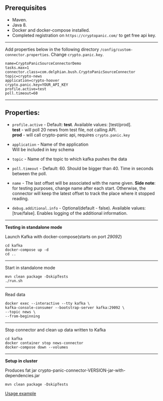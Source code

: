 ## Prerequisites

* Maven.
* Java 8.
* Docker and docker-compose installed.
* Completed registration on `https://cryptopanic.com/` to get free api key.

---

Add properties below in the following directory `/config/custom-connector.properties`.
Change `crypto.panic.key`.

    name=CryptoPanicSourceConnectorDemo
    tasks.max=1
    connector.class=com.delphian.bush.CryptoPanicSourceConnector
    topic=crypto-news
    application=crypto-hoover
    crypto.panic.key=YOUR_API_KEY
    profile.active=test
    poll.timeout=60

---

## Properties:

* `profile.active` - Default: **test**. Available values: [test/prod].  
  **test** - will poll 20 news from test file, not calling API.  
  **prod** - will call crypto-panic api, requires `crypto.panic.key`

* `application` - Name of the application  
  Will be included in key schema

* `topic` - Name of the topic to which kafka pushes the data

* `poll.timeout` - Default: 60. Should be bigger than 40. Time in seconds between the poll.

* `name` - The last offset will be associated with the name given. **Side note**: for testing
  purposes, change name after each start.
  Otherwise, the connector will keep the latest offset to track the place where it stopped reading.

* `debug.additional.info` - Optional(default - false). Available values: [true/false].
  Enables logging of the additional information.

-----
**Testing in standalone mode**

Launch Kafka with docker-compose(starts on port *29092*)

    cd kafka
    docker-compose up -d
    cd ..

-----
Start in standalone mode

    mvn clean package -DskipTests
    ./run.sh

-----
Read data

    docker exec --interactive --tty kafka \
    kafka-console-consumer --bootstrap-server kafka:29092 \
    --topic news \
    --from-beginning

-----

Stop connector and clean up data written to Kafka

    cd kafka
    docker container stop news-connector
    docker-compose down --volumes

-----
**Setup in cluster**

Produces fat jar crypto-panic-connector-VERSION-jar-with-dependencies.jar

    mvn clean package -DskipTests

<a href="https://github.com/leonaugust/delphian-bush-hoover/blob/master/README.md" target="_blank">
Usage example</a>